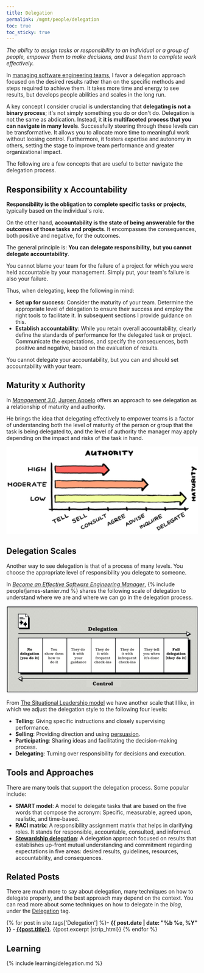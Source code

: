 ```yaml
---
title: Delegation
permalink: /mgmt/people/delegation
toc: true
toc_sticky: true
---
```


*The ability to assign tasks or responsibility to an individual or a group of people, empower them to make decisions, and trust them to complete work effectively.*

In [managing software engineering teams](/mgmt/sem), I favor a delegation approach focused on the desired results rather than on the specific methods and steps required to achieve them. It takes more time and energy to see results, but develops people abilities and scales in the long run.

A key concept I consider crucial is understanding that **delegating is not a binary process**; it's not simply something you do or don't do. Delegation is not the same as abdication. Instead, it **it is multifaceted process that you can navigate in many levels**. Successfully steering through these levels can be transformative. It allows you to allocate more time to meaningful work without loosing control. Furthermore, it fosters expertise and autonomy in others, setting the stage to improve team performance and greater organizational impact.

The following are a few concepts that are useful to better navigate the delegation process.

## Responsibility x Accountability

**Responsibility is the obligation to complete specific tasks or projects**, typically based on the individual's role.

On the other hand, **accountability is the state of being answerable for the outcomes of those tasks and projects**. It encompasses the consequences, both positive and negative, for the outcomes.

The general principle is: **You can delegate responsibility, but you cannot delegate accountability**.

You cannot blame your team for the failure of a project for which you were held accountable by your management. Simply put, your team's failure is also your failure.

Thus, when delegating, keep the following in mind:

- **Set up for success**: Consider the maturity of your team. Determine the appropriate level of delegation to ensure their success and employ the right tools to facilitate it. In subsequent sections I provide guidance on this.
- **Establish accountability**: While you retain overall accountability, clearly define the standards of performance for the delegated task or project. Communicate the expectations, and specify the consequences, both positive and negative, based on the evaluation of results.

You cannot delegate your accountability, but you can and should set accountability with your team.

## Maturity x Authority

In *[Management 3.0](https://www.goodreads.com/book/show/10210821-management-3-0)*, [Jurgen Appelo](https://jurgenappelo.com/) offers an approach to see delegation as a relationship of maturity and authority.

He brings the idea that delegating effectively to empower teams is a factor of understanding both the level of maturity of the person or group that the task is being delegated to, and the level of authority the manager may apply depending on the impact and risks of the task in hand.

![Delegation maturity and authority levels. How to Empower Teams: Management 3.0, by Jurgen Appelo](/images/mgmt-delegation-mgmg30.png "How to Empower Teams: Management 3.0, by Jurgen Appelo")

## Delegation Scales

Another way to see delegation is that of a process of many levels. You choose the appropriate level of responsibility you delegate to someone.

In *[Become an Effective Software Engineering Manager](https://www.goodreads.com/book/show/50363684-become-an-effective-software-engineering-manager)*, {% include people/james-stanier.md %} shares the following scale of delegation to understand where we are and where we can go in the delegation process.

![The scale of delegation. Become an Effective Software Engineering Manager, by James Stanier](/images/mgmt-delegation-james-stanier.png "Become an Effective Software Engineering Manager, by James Stanier")

From [The Situational Leadership model](https://en.wikipedia.org/wiki/Situational_leadership_theory) we have another scale that I like, in which we adjust the delegation style to the following four levels:

- **Telling**: Giving specific instructions and closely supervising performance.
- **Selling**: Providing direction and using [persuasion](/mgmt/people/persuasion).
- **Participating**: Sharing ideas and facilitating the decision-making process.
- **Delegating**: Turning over responsibility for decisions and execution.

## Tools and Approaches

There are many tools that support the delegation process. Some popular include:

- **SMART model**: A model to delegate tasks that are based on the five words that compose the acronym: Specific, measurable, agreed upon, realistic, and time-based.
- **RACI matrix**: A responsibility assignment matrix that helps in clarifying roles. It stands for responsible, accountable, consulted, and informed.
- **[Stewardship delegation](/stewardship-delegation)**: A delegation approach focused on results that establishes up-front mutual understanding and commitment regarding expectations in five areas: desired results, guidelines, resources, accountability, and consequences. <!-- This is the blog post excerpt -->

## Related Posts

There are much more to say about delegation, many techniques on how to delegate properly, and the best approach may depend on the context. You can read more about some techniques on how to delegate in the *blog*, under the [Delegation](/tags#delegation) tag.

{% for post in site.tags['Delegation'] %}- <b>{{ post.date | date: "%b %e, %Y" }} - <a href="{{ site.baseurl }}{{ post.url }}">{{post.title}}</a></b>. {{post.excerpt |strip_html}}
{% endfor %}

## Learning

{% include learning/delegation.md %}